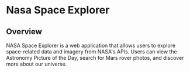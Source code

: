 # Nasa Space Explorer

## Overview

NASA Space Explorer is a web application that allows users to explore space-related data and imagery from NASA's APIs. Users can view the Astronomy Picture of the Day, search for Mars rover photos, and discover more about our universe.
